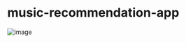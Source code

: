 # music-recommendation-app

![image](https://user-images.githubusercontent.com/76609403/112965120-edb90100-9183-11eb-88d4-90af5edbab3a.png)
